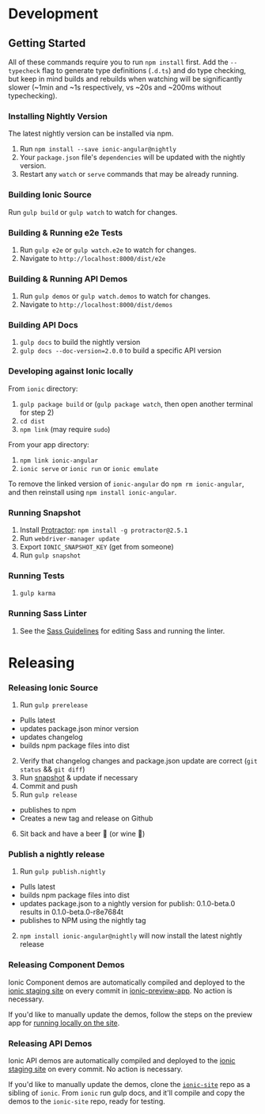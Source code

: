 # Development

## Getting Started

All of these commands require you to run `npm install` first.  Add the `--typecheck` flag to generate type definitions (`.d.ts`) and do type checking, but keep in mind builds and rebuilds when watching will be significantly slower (~1min and ~1s respectively, vs ~20s and ~200ms without typechecking).

### Installing Nightly Version

The latest nightly version can be installed via npm.

1. Run `npm install --save ionic-angular@nightly`
2. Your `package.json` file's `dependencies` will be updated with the nightly version.
3. Restart any `watch` or `serve` commands that may be already running.


### Building Ionic Source

Run `gulp build` or `gulp watch` to watch for changes.


### Building & Running e2e Tests

1. Run `gulp e2e` or `gulp watch.e2e` to watch for changes.
2. Navigate to `http://localhost:8000/dist/e2e`


### Building & Running API Demos

1. Run `gulp demos` or `gulp watch.demos` to watch for changes.
2. Navigate to `http://localhost:8000/dist/demos`


### Building API Docs

1. `gulp docs` to build the nightly version
2. `gulp docs --doc-version=2.0.0` to build a specific API version


### Developing against Ionic locally

From `ionic` directory:

1. `gulp package build` or (`gulp package watch`, then open another terminal for step 2)
2. `cd dist`
3. `npm link` (may require `sudo`)

From your app directory:

1. `npm link ionic-angular`
2. `ionic serve` or `ionic run` or `ionic emulate`

To remove the linked version of `ionic-angular` do `npm rm ionic-angular`, and then reinstall using `npm install ionic-angular`.


### Running Snapshot

1. Install [Protractor](https://angular.github.io/protractor/#/): `npm install -g protractor@2.5.1`
2. Run `webdriver-manager update`
3. Export `IONIC_SNAPSHOT_KEY` (get from someone)
4. Run `gulp snapshot`


### Running Tests

1. `gulp karma`

### Running Sass Linter

1. See the [Sass Guidelines](https://github.com/driftyco/ionic/blob/2.0/CONTRIBUTING.md#sass-guidelines) for editing Sass and running the linter.

# Releasing

### Releasing Ionic Source

1. Run `gulp prerelease`
  - Pulls latest
  - updates package.json minor version
  - updates changelog
  - builds npm package files into dist

2. Verify that changelog changes and package.json update are correct (`git status` && `git diff`)
3. Run [snapshot](#running-snapshot) & update if necessary
4. Commit and push
5. Run `gulp release`
  - publishes to npm
  - Creates a new tag and release on Github

6. Sit back and have a beer :beer: (or wine :wine_glass:)


### Publish a nightly release
1. Run `gulp publish.nightly`
  - Pulls latest
  - builds npm package files into dist
  - updates package.json to a nightly version for publish: 0.1.0-beta.0 results in 0.1.0-beta.0-r8e7684t
  - publishes to NPM using the nightly tag
2. `npm install ionic-angular@nightly` will now install the latest nightly release


### Releasing Component Demos

Ionic Component demos are automatically compiled and deployed to the [ionic staging site](http://ionic-site-staging.herokuapp.com/) on every commit in [ionic-preview-app](https://github.com/driftyco/ionic-preview-app). No action is necessary.

If you'd like to manually update the demos, follow the steps on the preview app for [running locally on the site](https://github.com/driftyco/ionic-preview-app#running-locally-on-the-site).


### Releasing API Demos

Ionic API demos are automatically compiled and deployed to the [ionic staging site](http://ionic-site-staging.herokuapp.com/) on every commit. No action is necessary.

If you'd like to manually update the demos, clone the [`ionic-site`](https://github.com/driftyco/ionic-site) repo as a sibling of `ionic`. From `ionic` run gulp docs, and it'll compile and copy the demos to the `ionic-site` repo, ready for testing.
